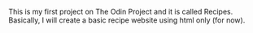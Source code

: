 This is my first project on The Odin Project and it is called Recipes.
Basically, I will create a basic recipe website using html only (for now).
